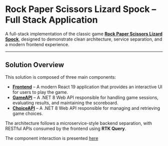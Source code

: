 # Rock Paper Scissors Lizard Spock – Full Stack Application

A full-stack implementation of the classic game [**Rock Paper Scissors Lizard Spock**](https://www.samkass.com/theories/RPSSL.html), designed to demonstrate clean architecture, service separation, and a modern frontend experience.

---

## Solution Overview

This solution is composed of three main components:

- [**Frontend**](frontend/rpsls-game/Readme.md) – A modern React 19 application that provides an interactive UI for users to play the game.
- [**GameAPI**](backend/GameAPI/Readme.md) – A .NET 8 Web API responsible for handling game sessions, evaluating results, and maintaining the scoreboard.
- [**ChoiceAPI**](backend/ChoiceAPI/Readme.md) – A .NET 8 Web API responsible for managing and retrieving game choices.

The architecture follows a microservice-style backend separation, with RESTful APIs consumed by the frontend using **RTK Query**.

The component interaction is presented [here](/Component_interaction.puml)

